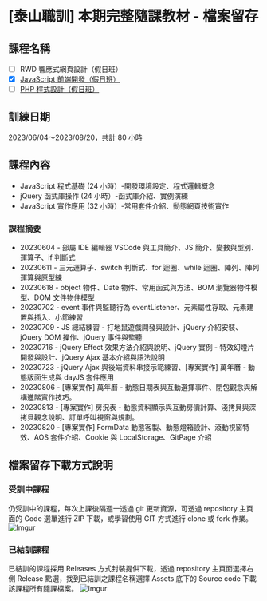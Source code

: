 # [泰山職訓] 本期完整隨課教材 - 檔案留存

## 課程名稱
- [ ] RWD 響應式網頁設計（假日班）
- [x] [JavaScript 前端開發（假日班）](https://ojt.wda.gov.tw/ClassSearch/Detail?OCID=146934&plantype=2)
- [ ] [PHP 程式設計（假日班）](https://ojt.wda.gov.tw/ClassSearch/Detail?OCID=146967&plantype=2)

## 訓練日期 
2023/06/04～2023/08/20，共計 80 小時

## 課程內容
- JavaScript 程式基礎 (24 小時）-開發環境設定、程式邏輯概念
- jQuery 函式庫操作 (24 小時）-函式庫介紹、實例演練
- JavaScript 實作應用 (32 小時）-常用套件介紹、動態網頁技術實作

### 課程摘要
- 20230604 - 部屬 IDE 編輯器 VSCode 與工具簡介、JS 簡介、變數與型別、運算子、if 判斷式
- 20230611 - 三元運算子、switch 判斷式、for 迴圈、while 迴圈、陣列、陣列運算與原型練
- 20230618 - object 物件、Date 物件、常用函式與方法、BOM 瀏覽器物件模型、DOM 文件物件模型
- 20230702 - event 事件與監聽行為 eventListener、元素屬性存取、元素建置與插入、小節練習
- 20230709 - JS 總結練習 - 打地鼠遊戲開發與設計、jQuery 介紹安裝、jQuery DOM 操作、jQuery 事件與監聽
- 20230716 - jQuery Effect 效果方法介紹與說明、jQuery 實例 - 特效幻燈片開發與設計、jQuery Ajax 基本介紹與語法說明
- 20230723 - jQuery Ajax 與後端資料串接示範練習、[專案實作] 萬年曆 - 動態版面生成與 dayJS 套件應用
- 20230806 - [專案實作] 萬年曆 - 動態日期表與互動選擇事件、閉包觀念與解構進階實作技巧。
- 20230813 - [專案實作] 房況表 - 動態資料顯示與互動房價計算、淺拷貝與深拷貝觀念說明、訂單呼叫視窗與規劃。
- 20230820 - [專案實作] FormData 動態客製、動態燈箱設計、滾動視窗特效、AOS 套件介紹、Cookie 與 LocalStorage、GitPage 介紹

## 檔案留存下載方式說明

### 受訓中課程
仍受訓中的課程，每次上課後隔週一透過 git 更新資源，可透過 repository 主頁面的 Code 選單進行 ZIP 下載，或學習使用 GIT 方式進行 clone 或 fork 作業。
![Imgur](https://i.imgur.com/K3kGHos.gif)

### 已結訓課程
已結訓的課程採用 Releases 方式封裝提供下載，透過 repository 主頁面選擇右側 Release 點選，找到已結訓之課程名稱選擇 Assets 底下的 Source code 下載該課程所有隨課檔案。
![Imgur](https://i.imgur.com/84cc6aZ.gif)